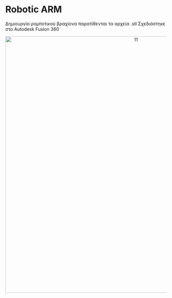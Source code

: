 # Robotic ARM 
Δημιουργία ρομποτικού βραχίονα παρατίθενται τα αρχεία .stl 
Σχεδιάστηκε στο Autodesk Fusion 360
<div style="text-align:center;">
    <img Robotic_Arm = "Robotic_Arm/11.png" alt="11" width="800" >
</div>
